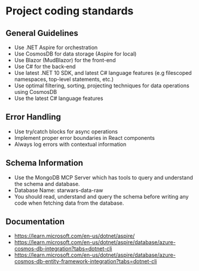 # Project coding standards

## General Guidelines

- Use .NET Aspire for orchestration
- Use CosmosDB for data storage (Aspire for local)
- Use Blazor (MudBlazor) for the front-end
- Use C# for the back-end
- Use latest .NET 10 SDK, and latest C# language features (e.g filescoped namespaces, top-level statements, etc.)
- Use optimal filtering, sorting, projecting techniques for data operations using CosmosDB
- Use the latest C# language features


## Error Handling

- Use try/catch blocks for async operations
- Implement proper error boundaries in React components
- Always log errors with contextual information


## Schema Information

- Use the MongoDB MCP Server which has tools to query and understand the schema and database.
- Database Name: starwars-data-raw
- You should read, understand and query the schema before writing any code when fetching data from the database.


## Documentation

- https://learn.microsoft.com/en-us/dotnet/aspire/
- https://learn.microsoft.com/en-us/dotnet/aspire/database/azure-cosmos-db-integration?tabs=dotnet-cli
- https://learn.microsoft.com/en-us/dotnet/aspire/database/azure-cosmos-db-entity-framework-integration?tabs=dotnet-cli
